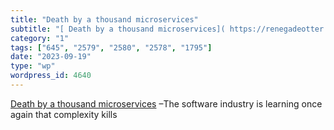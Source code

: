 ```yaml
---
title: "Death by a thousand microservices"
subtitle: "[ Death by a thousand microservices]( https://renegadeotter.com/2023/09/10/death-by-a-thousand-micro..."
category: "1"
tags: ["645", "2579", "2580", "2578", "1795"]
date: "2023-09-19"
type: "wp"
wordpress_id: 4640
---
```

[ Death by a thousand microservices]( https://renegadeotter.com/2023/09/10/death-by-a-thousand-microservices.html?utm_source=changelog-news) –The software industry is learning once again that complexity kills